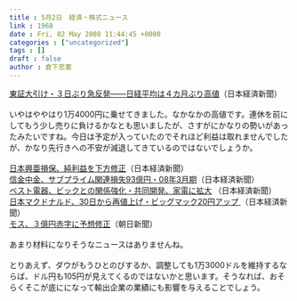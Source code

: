 ```yaml
---
title : 5月2日　経済・株式ニュース
link : 1968
date : Fri, 02 May 2008 11:44:45 +0000
categories : ["uncategorized"]
tags : []
draft : false
author : 倉下忠憲
---
```


<A HREF="http://www.nikkei.co.jp/news/market/20080502m1ASS0ISS16020508.html" TARGET="_blank">東証大引け・３日ぶり急反発――日経平均は４カ月ぶり高値</A>（日本経済新聞）<BR><BR>いやはややはり1万4000円に乗せてきました。なかなかの高値です。連休を前にしてもう少し売りに負けるかなとも思いましたが、さすがにかなりの勢いがあったみたいですね。今日は予定が入っていたのでそれほど利益は取れませんでしたが、かなり先行きへの不安が減退してきているのではないでしょうか。<BR><BR><A HREF="http://www.nikkei.co.jp/news/keizai/20080502AT2C0201A02052008.html" TARGET="_blank">日本興亜損保、純利益を下方修正</A>（日本経済新聞）<BR><A HREF="http://www.nikkei.co.jp/news/keizai/20080502AT2C0201602052008.html" TARGET="_blank">信金中金、サブプライム関連損失93億円・08年3月期</A>（日本経済新聞）<BR><A HREF="http://www.nikkei.co.jp/news/main/20080502AT1D0205O02052008.html" TARGET="_blank">ベスト電器、ビックとの関係強化・共同開発、家電に拡大</A> （日本経済新聞）<BR><A HREF="http://www.nikkei.co.jp/news/main/20080502AT1D0204T02052008.html" TARGET="_blank">日本マクドナルド、30日から再値上げ・ビッグマック20円アップ </A>（日本経済新聞）<BR><A HREF="http://www.asahi.com/business/update/0502/TKY200805020274.html" TARGET="_blank">モス、３億円赤字に予想修正</A>（朝日新聞）<BR><BR>あまり材料になりそうなニュースはありませんね。<BR><BR>とりあえず、ダウがもうひとのびするか、調整しても1万3000ドルを維持するならば、ドル円も105円が見えてくるのではないかと思います。そうなれば、おそらくそこが底にになって輸出企業の業績にも影響を与えることでしょう。<BR><BR><BR> <BR><BR><br><br>
